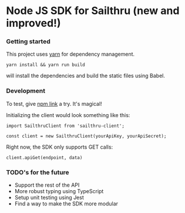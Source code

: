 # Node JS SDK for Sailthru (new and improved!)

### Getting started

This project uses [yarn](https://yarnpkg.com/en/) for dependency management.

```
yarn install && yarn run build
```

will install the dependencies and build the static files using Babel.

### Development

To test, give [npm link](https://docs.npmjs.com/cli/link.html) a try. It's magical!

Initializing the client would look something like this:

```
import SailthruClient from 'sailthru-client';

const client = new SailthruClient(yourApiKey, yourApiSecret);
```

Right now, the SDK only supports GET calls:

```
client.apiGet(endpoint, data)
```

### TODO's for the future

- Support the rest of the API
- More robust typing using TypeScript
- Setup unit testing using Jest
- Find a way to make the SDK more modular